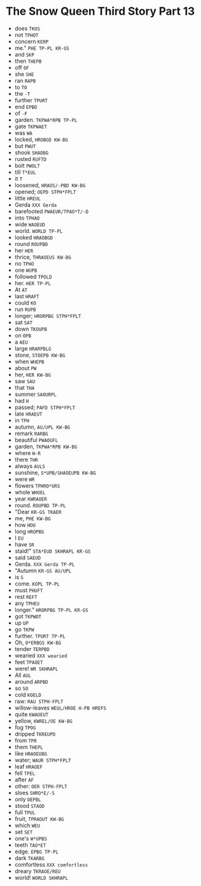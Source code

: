 # The Snow Queen Third Story Part 13

* does `TKOS`
* not `TPHOT`
* concern `KERP`
* me." `PHE TP-PL KR-GS`
* and `SKP`
* then `THEPB`
* off `OF`
* she `SHE`
* ran `RAPB`
* to `TO`
* the `-T`
* further `TPURT`
* end `EPBD`
* of `-F`
* garden. `TKPWA*RPB TP-PL`
* gate `TKPWAET`
* was `WA`
* locked, `HROBGD KW-BG`
* but `PWUT`
* shook `SHAOBG`
* rusted `RUFTD`
* bolt `PWOLT`
* till `T*EUL`
* it `T`
* loosened, `HRAOS/-PBD KW-BG`
* opened; `OEPD STPH*FPLT`
* little `HREUL`
* Gerda `XXX Gerda`
* barefooted `PWAEUR/TPAO*T/-D`
* into `TPHAO`
* wide `WAOEUD`
* world. `WORLD TP-PL`
* looked `HRAOBGD`
* round `ROUPBD`
* her `HER`
* thrice, `THRAOEUS KW-BG`
* no `TPHO`
* one `WUPB`
* followed `TPOLD`
* her. `HER TP-PL`
* At `AT`
* last `HRAFT`
* could `KO`
* run `RUPB`
* longer; `HRORPBG STPH*FPLT`
* sat `SAT`
* down `TKOUPB`
* on `OPB`
* a `AEU`
* large `HRARPBLG`
* stone, `STOEPB KW-BG`
* when `WHEPB`
* about `PW`
* her, `HER KW-BG`
* saw `SAU`
* that `THA`
* summer `SAOURPL`
* had `H`
* passed; `PAFD STPH*FPLT`
* late `HRAEUT`
* in `TPH`
* autumn, `AU/UPL KW-BG`
* remark `RARBG`
* beautiful `PWAOUFL`
* garden, `TKPWA*RPB KW-BG`
* where `W-R`
* there `THR`
* always `AULS`
* sunshine, `S*UPB/SHAOEUPB KW-BG`
* were `WR`
* flowers `TPHRO*URS`
* whole `WHOEL`
* year `KWRAOER`
* round. `ROUPBD TP-PL`
* "Dear `KR-GS TKAER`
* me, `PHE KW-BG`
* how `HOU`
* long `HROPBG`
* I `EU`
* have `SR`
* staid!" `STA*EUD SKHRAPL KR-GS`
* said `SAEUD`
* Gerda. `XXX Gerda TP-PL`
* "Autumn `KR-GS AU/UPL`
* is `S`
* come. `KOPL TP-PL`
* must `PHUFT`
* rest `REFT`
* any `TPHEU`
* longer." `HRORPBG TP-PL KR-GS`
* got `TKPWOT`
* up `UP`
* go `TKPW`
* further. `TPURT TP-PL`
* Oh, `O*ERBGS KW-BG`
* tender `TERPBD`
* wearied `XXX wearied`
* feet `TPAOET`
* were! `WR SKHRAPL`
* All `AUL`
* around `ARPBD`
* so `SO`
* cold `KOELD`
* raw: `RAU STPH-FPLT`
* willow-leaves `WEUL/HROE H-PB HREFS`
* quite `KWAOEUT`
* yellow, `KWREL/OE KW-BG`
* fog `TPOG`
* dripped `TKREUPD`
* from `TPR`
* them `THEPL`
* like `HRAOEUBG`
* water; `WAUR STPH*FPLT`
* leaf `HRAOEF`
* fell `TPEL`
* after `AF`
* other: `OER STPH-FPLT`
* sloes `SHRO*E/-S`
* only `OEPBL`
* stood `STAOD`
* full `TPUL`
* fruit, `TPRAOUT KW-BG`
* which `WEU`
* set `SET`
* one's `W*UPBS`
* teeth `TAO*ET`
* edge. `EPBG TP-PL`
* dark `TKARBG`
* comfortless `XXX comfortless`
* dreary `TKRAOE/REU`
* world! `WORLD SKHRAPL`
